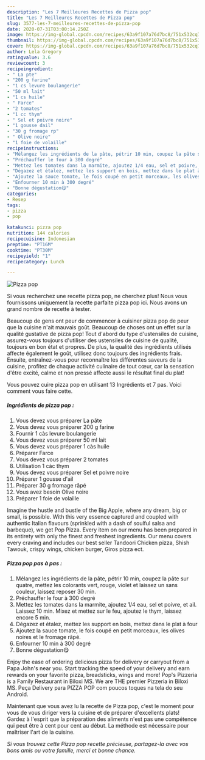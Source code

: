 ```yaml
---
description: "Les 7 Meilleures Recettes de Pizza pop"
title: "Les 7 Meilleures Recettes de Pizza pop"
slug: 3577-les-7-meilleures-recettes-de-pizza-pop
date: 2020-07-31T03:00:14.250Z
image: https://img-global.cpcdn.com/recipes/63a9f107a76d7bc8/751x532cq70/pizza-pop-photo-principale-de-la-recette.jpg
thumbnail: https://img-global.cpcdn.com/recipes/63a9f107a76d7bc8/751x532cq70/pizza-pop-photo-principale-de-la-recette.jpg
cover: https://img-global.cpcdn.com/recipes/63a9f107a76d7bc8/751x532cq70/pizza-pop-photo-principale-de-la-recette.jpg
author: Lela Gregory
ratingvalue: 3.6
reviewcount: 3
recipeingredient:
- " La pte"
- "200 g farine"
- "1 cs levure boulangerie"
- "50 ml lait"
- "1 cs huile"
- " Farce"
- "2 tomates"
- "1 cc thym"
- " Sel et poivre noire"
- "1 gousse dail"
- "30 g fromage rp"
- " Olive noire"
- "1 foie de volaille"
recipeinstructions:
- "Mélangez les ingrédients de la pâte, pétrir 10 min, coupez la pâte sur quatre, mettez les colorants vert, rouge, violet et laissez un sans couleur, laissez reposer 30 min."
- "Préchauffer le four à 300 degré"
- "Mettez les tomates dans la marmite, ajoutez 1/4 eau, sel et poivre, et ail. Laissez 10 min. Mixez et mettez sur le feu, ajoutez le thym, laissez encore 5 min."
- "Dégazez et étalez, mettez les support en bois, mettez dans le plat à four"
- "Ajoutez la sauce tomate, le fois coupé en petit morceaux, les olives noires et le fromage râpé."
- "Enfourner 10 min à 300 degré"
- "Bonne dégustation😋"
categories:
- Resep
tags:
- pizza
- pop

katakunci: pizza pop 
nutrition: 144 calories
recipecuisine: Indonesian
preptime: "PT16M"
cooktime: "PT30M"
recipeyield: "1"
recipecategory: Lunch

---
```



![Pizza pop](https://img-global.cpcdn.com/recipes/63a9f107a76d7bc8/751x532cq70/pizza-pop-photo-principale-de-la-recette.jpg)

Si vous recherchez une recette pizza pop, ne cherchez plus! Nous vous fournissons uniquement la recette parfaite pizza pop ici. Nous avons un grand nombre de recette à tester.

Beaucoup de gens ont peur de commencer à cuisiner pizza pop de peur que la cuisine n'ait mauvais goût. Beaucoup de choses ont un effet sur la qualité gustative de pizza pop! Tout d'abord du type d'ustensiles de cuisine, assurez-vous toujours d'utiliser des ustensiles de cuisine de qualité, toujours en bon état et propres. De plus, la qualité des ingrédients utilisés affecte également le goût, utilisez donc toujours des ingrédients frais. Ensuite, entraînez-vous pour reconnaître les différentes saveurs de la cuisine, profitez de chaque activité culinaire de tout cœur, car la sensation d'être excité, calme et non pressé affecte aussi le résultat final du plat!

<!--inarticleads1-->

Vous pouvez cuire pizza pop en utilisant 13 Ingrédients et 7 pas. Voici comment vous faire cette.

##### Ingrédients de pizza pop :

1. Vous devez vous préparer  La pâte
1. Vous devez vous préparer 200 g farine
1. Fournir 1 càs levure boulangerie
1. Vous devez vous préparer 50 ml lait
1. Vous devez vous préparer 1 càs huile
1. Préparer  Farce
1. Vous devez vous préparer 2 tomates
1. Utilisation 1 càc thym
1. Vous devez vous préparer  Sel et poivre noire
1. Préparer 1 gousse d&#39;ail
1. Préparer 30 g fromage râpé
1. Vous avez besoin  Olive noire
1. Préparer 1 foie de volaille


Imagine the hustle and bustle of the Big Apple, where any dream, big or small, is possible. With this very essence captured and coupled with authentic Italian flavours (sprinkled with a dash of soulful salsa and barbeque), we get Pop Pizza. Every item on our menu has been prepared in its entirety with only the finest and freshest ingredients. Our menu covers every craving and includes our best seller Tandoori Chicken pizza, Shish Tawouk, crispy wings, chicken burger, Giros pizza ect. 

<!--inarticleads2-->

##### Pizza pop pas à pas :

1. Mélangez les ingrédients de la pâte, pétrir 10 min, coupez la pâte sur quatre, mettez les colorants vert, rouge, violet et laissez un sans couleur, laissez reposer 30 min.
1. Préchauffer le four à 300 degré
1. Mettez les tomates dans la marmite, ajoutez 1/4 eau, sel et poivre, et ail. Laissez 10 min. Mixez et mettez sur le feu, ajoutez le thym, laissez encore 5 min.
1. Dégazez et étalez, mettez les support en bois, mettez dans le plat à four
1. Ajoutez la sauce tomate, le fois coupé en petit morceaux, les olives noires et le fromage râpé.
1. Enfourner 10 min à 300 degré
1. Bonne dégustation😋


Enjoy the ease of ordering delicious pizza for delivery or carryout from a Papa John&#39;s near you. Start tracking the speed of your delivery and earn rewards on your favorite pizza, breadsticks, wings and more! Pop&#39;s Pizzeria is a Family Restaurant in Biloxi MS. We are THE premier Pizzeria in Biloxi MS. Peça Delivery para PIZZA POP com poucos toques na tela do seu Android. 

<!--inarticleads1-->

<p>
Maintenant que vous avez lu la recette de Pizza pop, c'est le moment pour vous de vous diriger vers la cuisine et de préparer d'excellents plats! Gardez à l'esprit que la préparation des aliments n'est pas une compétence qui peut être à cent pour cent au début. La méthode est nécessaire pour maîtriser l'art de la cuisine.
</p>

<p>
<i>Si vous trouvez cette Pizza pop recette précieuse, partagez-la avec vos bons amis ou votre famille, merci et bonne chance.</i>
</p>
